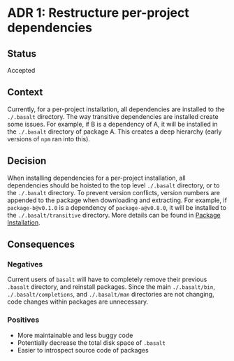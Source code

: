 # ADR 1: Restructure per-project dependencies

## Status

Accepted

## Context

Currently, for a per-project installation, all dependencies are installed to the `./.basalt` directory. The way transitive dependencies are installed create some issues. For example, if B is a dependency of A, it will be installed in the `./.basalt` directory of package A. This creates a deep hierarchy (early versions of `npm` ran into this).

## Decision

When installing dependencies for a per-project installation, all dependencies should be hoisted to the top level `./.basalt` directory, or to the `./.basalt` directory. To prevent version conflicts, version numbers are appended to the package when downloading and extracting. For example, if `package-b@v0.1.0` is a dependency of `package-a@v0.8.0`, it will be installed to the `./.basalt/transitive` directory. More details can be found in [Package Installation](./docs/internals/package-installation.md).

## Consequences

### Negatives

Current users of `basalt` will have to completely remove their previous `.basalt` directory, and reinstall packages. Since the main `./.basalt/bin`, `./.basalt/completions`, and `./.basalt/man` directories are not changing, code changes within packages are unnecessary.

### Positives

- More maintainable and less buggy code
- Potentially decrease the total disk space of `.basalt`
- Easier to introspect source code of packages
